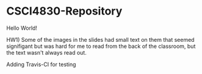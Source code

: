 # CSCI4830-Repository

Hello World!

HW1) Some of the images in the slides had small text on them that seemed signifigant but was hard for me to read from the back of the classroom, but the text wasn't always read out.

Adding Travis-CI for testing
